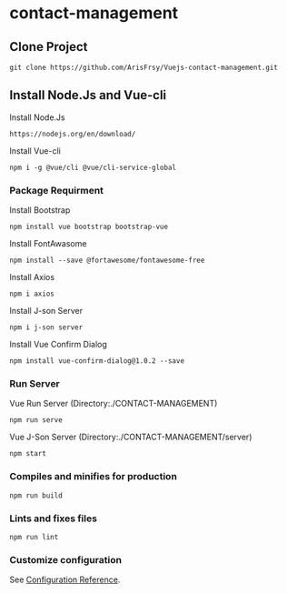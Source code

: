 # contact-management

## Clone Project

```
git clone https://github.com/ArisFrsy/Vuejs-contact-management.git
```

## Install Node.Js and Vue-cli

Install Node.Js

```
https://nodejs.org/en/download/
```

Install Vue-cli

```
npm i -g @vue/cli @vue/cli-service-global
```

### Package Requirment

Install Bootstrap

```
npm install vue bootstrap bootstrap-vue
```

Install FontAwasome

```
npm install --save @fortawesome/fontawesome-free
```

Install Axios

```
npm i axios
```

Install J-son Server

```
npm i j-son server
```

Install Vue Confirm Dialog

```
npm install vue-confirm-dialog@1.0.2 --save
```

### Run Server

Vue Run Server (Directory:./CONTACT-MANAGEMENT)

```
npm run serve
```

Vue J-Son Server (Directory:./CONTACT-MANAGEMENT/server)

```
npm start
```

### Compiles and minifies for production

```
npm run build
```

### Lints and fixes files

```
npm run lint
```

### Customize configuration

See [Configuration Reference](https://cli.vuejs.org/config/).
